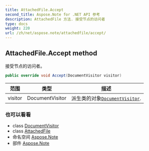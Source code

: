 ```yaml
---
title: AttachedFile.Accept
second_title: Aspose.Note for .NET API 参考
description: AttachedFile 方法. 接受节点的访问者
type: docs
weight: 220
url: /zh/net/aspose.note/attachedfile/accept/
---
```

## AttachedFile.Accept method

接受节点的访问者。

```csharp
public override void Accept(DocumentVisitor visitor)
```

| 范围 | 类型 | 描述 |
| --- | --- | --- |
| visitor | DocumentVisitor | 派生类的对象[`DocumentVisitor`](../../documentvisitor/). |

### 也可以看看

* class [DocumentVisitor](../../documentvisitor/)
* class [AttachedFile](../)
* 命名空间 [Aspose.Note](../../attachedfile/)
* 部件 [Aspose.Note](../../../)


